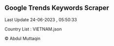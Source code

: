 

## Google Trends Keywords Scraper 
 
Last Update 24-06-2023 , 05:50:33

Country List :
VIETNAM.json



© Abdul Muttaqin 
